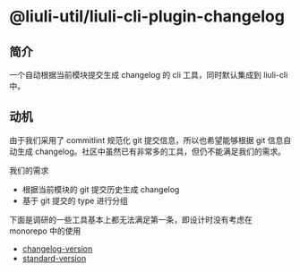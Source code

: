 # @liuli-util/liuli-cli-plugin-changelog

## 简介

一个自动根据当前模块提交生成 changelog 的 cli 工具，同时默认集成到 liuli-cli 中。

## 动机

由于我们采用了 commitlint 规范化 git 提交信息，所以也希望能够根据 git 信息自动生成 changelog。社区中虽然已有非常多的工具，但仍不能满足我们的需求。

我们的需求

- 根据当前模块的 git 提交历史生成 changelog
- 基于 git 提交的 type 进行分组

下面是调研的一些工具基本上都无法满足第一条，即设计时没有考虑在 monorepo 中的使用

- [changelog-version](https://github.com/AlbertoFdzM/changelog-version)
- [standard-version](https://github.com/conventional-changelog/standard-version)

